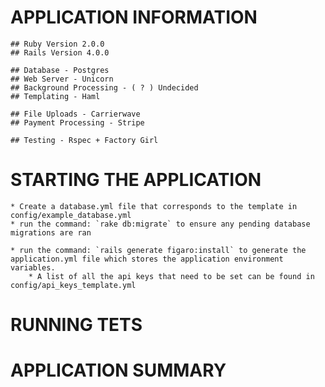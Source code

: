# APPLICATION INFORMATION

	## Ruby Version 2.0.0
	## Rails Version 4.0.0

	## Database - Postgres
	## Web Server - Unicorn
	## Background Processing - ( ? ) Undecided
	## Templating - Haml

	## File Uploads - Carrierwave
	## Payment Processing - Stripe

	## Testing - Rspec + Factory Girl

# STARTING THE APPLICATION

	* Create a database.yml file that corresponds to the template in config/example_database.yml
	* run the command: `rake db:migrate` to ensure any pending database migrations are ran

	* run the command: `rails generate figaro:install` to generate the application.yml file which stores the application environment variables.
		* A list of all the api keys that need to be set can be found in config/api_keys_template.yml

# RUNNING TETS

# APPLICATION SUMMARY
